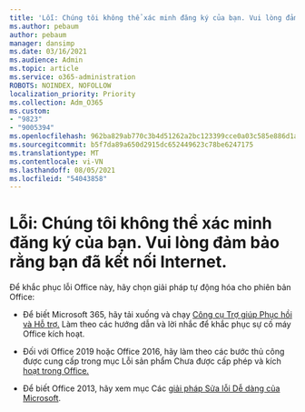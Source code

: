 ```yaml
---
title: 'Lỗi: Chúng tôi không thể xác minh đăng ký của bạn. Vui lòng đảm bảo rằng bạn đã kết nối Internet.'
ms.author: pebaum
author: pebaum
manager: dansimp
ms.date: 03/16/2021
ms.audience: Admin
ms.topic: article
ms.service: o365-administration
ROBOTS: NOINDEX, NOFOLLOW
localization_priority: Priority
ms.collection: Adm_O365
ms.custom:
- "9823"
- "9005394"
ms.openlocfilehash: 962ba829ab770c3b4d51262a2bc123399cce0a03c585e886d1aa5701da284c7d
ms.sourcegitcommit: b5f7da89a650d2915dc652449623c78be6247175
ms.translationtype: MT
ms.contentlocale: vi-VN
ms.lasthandoff: 08/05/2021
ms.locfileid: "54043858"
---
```

# <a name="error-we-couldnt-verify-your-subscription-please-make-sure-that-youre-connected-to-the-internet"></a>Lỗi: Chúng tôi không thể xác minh đăng ký của bạn. Vui lòng đảm bảo rằng bạn đã kết nối Internet.

Để khắc phục lỗi Office này, hãy chọn giải pháp tự động hóa cho phiên bản Office:

- Để biết Microsoft 365, hãy tải xuống và chạy [Công cụ Trợ giúp Phục hồi và Hỗ trợ.](https://aka.ms/SaRA-OfficeActivation-Chat) Làm theo các hướng dẫn và lời nhắc để khắc phục sự cố máy Office kích hoạt.

- Đối với Office 2019 hoặc Office 2016, hãy làm theo các bước thủ công được cung cấp trong mục Lỗi sản phẩm Chưa được cấp phép và kích [hoạt trong Office.](https://support.microsoft.com/office/0d23d3c0-c19c-4b2f-9845-5344fedc4380#bkmk_fixyourself)

- Để biết Office 2013, hãy xem mục Các [giải pháp Sửa lỗi Dễ dàng của Microsoft](https://support.microsoft.com/topic/microsoft-easy-fix-solutions-have-been-discontinued-b0f4b5f9-3b5a-bd9e-d75d-d45e2f12e16c).